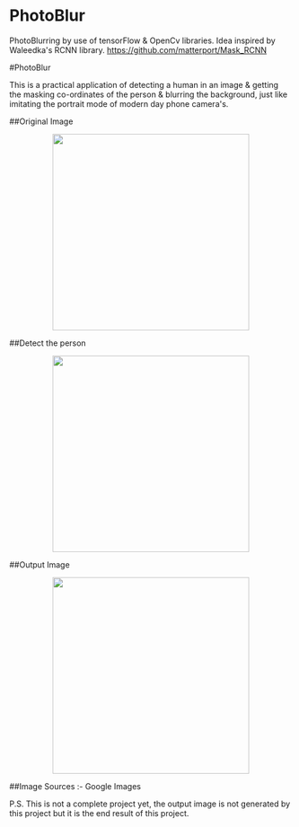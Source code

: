 # PhotoBlur
PhotoBlurring by use of tensorFlow &amp; OpenCv libraries. Idea inspired by Waleedka's RCNN library. 
https://github.com/matterport/Mask_RCNN

#PhotoBlur

This is a practical application of detecting a human in an image & getting the masking co-ordinates of the person & blurring the background,
just like imitating the portrait mode of modern day phone camera's.


##Original Image
<p align="center">
  <img src='https://i.imgur.com/KgIYWlV.jpg'  width="350" />
</p>


##Detect the person
<p align="center">
  <img src='https://i.imgur.com/CXbzPJB.png' width="350" />
</p>



##Output Image
<p align="center">
  <img src='https://i.imgur.com/thWFTKt.jpg' width="350" />
  
</p>





##Image Sources :- Google Images

P.S. This is not a complete project yet, the output image is not generated by this project but it is the end result of this project.
